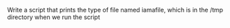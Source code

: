 Write a script that prints the type of file named iamafile, which is in the /tmp directory when we run the script
